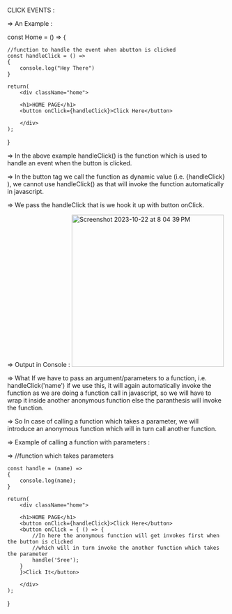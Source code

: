 CLICK EVENTS : 

=> An Example : 

const Home = () => 
{   

    //function to handle the event when abutton is clicked
    const handleClick = () => 
    {
        console.log("Hey There")
    }

    return(
        <div className="home">

        <h1>HOME PAGE</h1>
        <button onClick={handleClick}>Click Here</button>

        </div>
    );
}

=> In the above example handleClick() is the function which is used to handle an event when the button is clicked.

=> In the button tag we call the function as dynamic value (i.e. {handleClick} ), we cannot use handleClick() as that will invoke the function automatically in javascript.

=> We pass the handleClick that is we hook it up with button onClick.

=> Output in Console : 
<img width="349" alt="Screenshot 2023-10-22 at 8 04 39 PM" src="https://github.com/sreeram2001/ReactJS/assets/40134790/e0d456d9-ad84-477c-ac66-52d071019a2f">


=> What If we have to pass an argument/parameters to a function, i.e. handleClick('name') if we use this, it will again automatically invoke the function as we are doing a function call in javascript, so we will have to wrap it inside another anonymous function else the paranthesis will invoke the function.

=> So In case of calling a function which takes a parameter, we will introduce an anonymous function which will in turn call another function.

=> Example of calling a function with parameters : 

=>     //function which takes parameters

    const handle = (name) =>
    {
        console.log(name);
    }

    return(
        <div className="home">

        <h1>HOME PAGE</h1>
        <button onClick={handleClick}>Click Here</button>
        <button onClick = { () => {
            //In here the anonymous function will get invokes first when the button is clicked
            //which will in turn invoke the another function which takes the parameter
            handle('Sree');
        }
        }>Click It</button>

        </div>
    );
}
